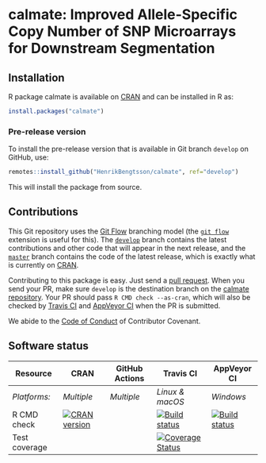 


# calmate: Improved Allele-Specific Copy Number of SNP Microarrays for Downstream Segmentation


## Installation
R package calmate is available on [CRAN](https://cran.r-project.org/package=calmate) and can be installed in R as:
```r
install.packages("calmate")
```


### Pre-release version

To install the pre-release version that is available in Git branch `develop` on GitHub, use:
```r
remotes::install_github("HenrikBengtsson/calmate", ref="develop")
```
This will install the package from source.  

## Contributions

This Git repository uses the [Git Flow](https://nvie.com/posts/a-successful-git-branching-model/) branching model (the [`git flow`](https://github.com/petervanderdoes/gitflow-avh) extension is useful for this).  The [`develop`](https://github.com/HenrikBengtsson/calmate/tree/develop) branch contains the latest contributions and other code that will appear in the next release, and the [`master`](https://github.com/HenrikBengtsson/calmate) branch contains the code of the latest release, which is exactly what is currently on [CRAN](https://cran.r-project.org/package=calmate).

Contributing to this package is easy.  Just send a [pull request](https://help.github.com/articles/using-pull-requests/).  When you send your PR, make sure `develop` is the destination branch on the [calmate repository](https://github.com/HenrikBengtsson/calmate).  Your PR should pass `R CMD check --as-cran`, which will also be checked by <a href="https://travis-ci.org/HenrikBengtsson/calmate">Travis CI</a> and <a href="https://ci.appveyor.com/project/HenrikBengtsson/calmate">AppVeyor CI</a> when the PR is submitted.

We abide to the [Code of Conduct](https://www.contributor-covenant.org/version/2/0/code_of_conduct/) of Contributor Covenant.


## Software status

| Resource      | CRAN        | GitHub Actions      | Travis CI       | AppVeyor CI      |
| ------------- | ------------------- | ------------------- | --------------- | ---------------- |
| _Platforms:_  | _Multiple_          | _Multiple_          | _Linux & macOS_ | _Windows_        |
| R CMD check   | <a href="https://cran.r-project.org/web/checks/check_results_calmate.html"><img border="0" src="http://www.r-pkg.org/badges/version/calmate" alt="CRAN version"></a> |        | <a href="https://travis-ci.org/HenrikBengtsson/calmate"><img src="https://travis-ci.org/HenrikBengtsson/calmate.svg" alt="Build status"></a>   | <a href="https://ci.appveyor.com/project/HenrikBengtsson/calmate"><img src="https://ci.appveyor.com/api/projects/status/github/HenrikBengtsson/calmate?svg=true" alt="Build status"></a> |
| Test coverage |                     |                     | <a href="https://codecov.io/gh/HenrikBengtsson/calmate"><img src="https://codecov.io/gh/HenrikBengtsson/calmate/branch/develop/graph/badge.svg" alt="Coverage Status"/></a>     |                  |
